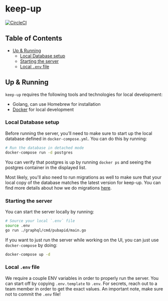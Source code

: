 # keep-up

[![CircleCI](https://circleci.com/gh/abbeyhrt/keep-up.svg?style=svg)](https://circleci.com/gh/abbeyhrt/keep-up)

## Table of Contents

<!-- To run doctoc, just do `npx doctoc README.md` in this directory! -->

<!-- START doctoc generated TOC please keep comment here to allow auto update -->

<!-- DON'T EDIT THIS SECTION, INSTEAD RE-RUN doctoc TO UPDATE -->

* [Up & Running](#up--running)
  * [Local Database setup](#local-database-setup)
  * [Starting the server](#starting-the-server)
  * [Local `.env` file](#local-env-file)

<!-- END doctoc generated TOC please keep comment here to allow auto update -->

## Up & Running

`keep-up` requires the following tools and technologies for local development:

* Golang, can use Homebrew for installation
* [Docker](https://docs.docker.com/docker-for-mac/install/) for local development

### Local Database setup

Before running the server, you’ll need to make sure to start up the local
database defined in `docker-compose.yml`. You can do this by running:

```bash
# Run the database in detached mode
docker-compose run -d postgres
```

You can verify that postgres is up by running `docker ps` and seeing the
postgres container in the displayed list.

Most likely, you'll also need to run migrations as well to make sure that your
local copy of the database matches the latest version for keep-up. You can find
more details about how we do migrations [here](./docs/migrations.md).

### Starting the server

You can start the server locally by running:

```bash
# Source your local `.env` file
source .env
go run ./graphql/cmd/pubapid/main.go
```

If you want to just run the server while working on the UI, you can just use
`docker-compose` by doing:

```bash
docker-compose up -d
```

### Local `.env` file

We require a couple ENV variables in order to properly run the server. You can
start off by copying `.env.template` to `.env`. For secrets, reach out to a team
member in order to get the exact values. An important note, make sure not to
commit the `.env` file!
